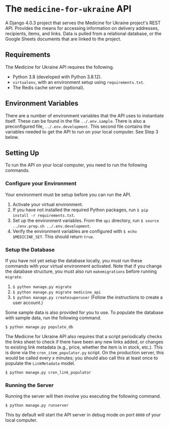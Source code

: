 # The `medicine-for-ukraine` API

A Django 4.0.3 project that serves the Medicine for Ukraine project's REST API. Provides the means for accessing information on delivery addresses, recipients, items, and links. Data is pulled from a relational database, or the Google Sheets documents that are linked to the project.

## Requirements

The Medicine for Ukraine API requires the following.

- Python 3.8 (developed with Python 3.8.12).
- `virtualenv`, with an environment setup using `requirements.txt`.
- The Redis cache server (optional).

## Environment Variables

There are a number of environment variables that the API uses to instantiate itself. These can be found in the file `../.env.sample`. There is also a preconfigured file, `../.env.development`. This second file contains the variables needed to get the API to run on your local computer. See Step 3 below.

## Setting Up

To run the API on your local computer, you need to run the following commands.

### Configure your Environment

Your environment must be setup before you can run the API.

1. Activate your virtual environment.
2. If you have not installed the required Python packages, run `$ pip install -r requirements.txt`.
3. Set up the environment variables. From the `api` directory, run `$ source ../env.prep.sh ../.env.development`.
4. Verify the environment variables are configured with `$ echo $MEDICINE_SET`. This should return `true`.

### Setup the Database

If you have not yet setup the database locally, you must run these commands with your virtual environment activated. Note that if you change the database structure, you must also run `makemigrations` before running `migrate`.

1. `$ python manage.py migrate`
2. `$ python manage.py migrate medicine_api`
3. `$ python manage.py createsuperuser` (Follow the instructions to create a user account.)

Some sample data is also provided for you to use. To populate the database with sample data, run the following command.

`$ python manage.py populate_db`

The Medicine for Ukraine API also requires that a script periodically checks the links sheet to check if there have been any new links added, or changes to existing link metadata (e.g., price, whether the item is in stock, etc.). This is done via the `cron_item_populator.py` script. On the production server, this would be called every *x* minutes; you should also call this at least once to populate the `LinkMetadata` model.

`$ python manage.py cron_link_populator`

### Running the Server

Running the server will then involve you executing the following command.

`$ python manage.py runserver`

This by default will start the API server in debug mode on port `8000` of your local computer.